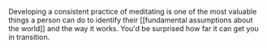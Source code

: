 Developing a consistent practice of meditating is one of the most valuable things a person can do to identify their [[fundamental assumptions about the world]] and the way it works. You'd be surprised how far it can get you in transition.